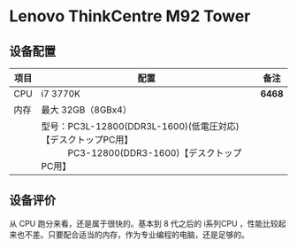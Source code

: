 # Lenovo ThinkCentre M92 Tower



## 设备配置

| 项目 | 配置                                                         | 备注     |
| ---- | ------------------------------------------------------------ | -------- |
| CPU  | i7 3770K                                                     | **6468** |
| 内存 | 最大 32GB（8GBx4）                                           |          |
|      | 型号：PC3L-12800(DDR3L-1600)(低電圧対応)【デスクトップPC用】<br />　　　PC3-12800(DDR3-1600)【デスクトップPC用】 |          |

## 设备评价

从 CPU 跑分来看，还是属于很快的。基本到 8 代之后的 i系列CPU ，性能比较起来也不差。只要配合适当的内存，作为专业编程的电脑，还是足够的。

